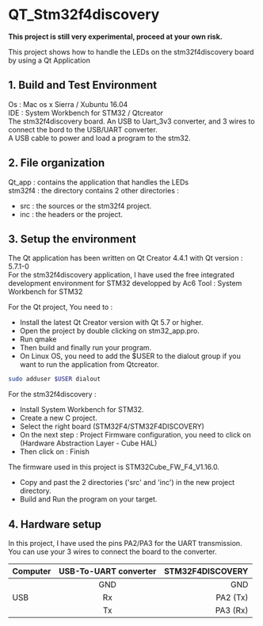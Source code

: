 # QT_Stm32f4discovery

**This project is still very experimental, proceed at your own risk.**  

This project shows how to handle the LEDs on the stm32f4discovery board by using a Qt Application

## 1. Build and Test Environment
Os : Mac os x Sierra / Xubuntu 16.04  
IDE : System Workbench for STM32 / Qtcreator  
The stm32f4discovery board.
An USB to Uart_3v3 converter, and 3 wires to connect the bord to the USB/UART converter.  
A USB cable to power and load a program to the stm32.

## 2. File organization
Qt_app : contains the application that handles the LEDs  
stm32f4 : the directory contains 2 other directories :
- src : the sources or the stm32f4 project.
- inc : the headers or the project.

## 3. Setup the environment
The Qt application has been written on Qt Creator 4.4.1 with Qt version : 5.7.1-0  
For the stm32f4discovery application, I have used the free integrated development environment for STM32 developped by Ac6 Tool : System Workbench for STM32

For the Qt project, You need to :
- Install the latest Qt Creator version with Qt 5.7 or higher.  
- Open the project by double clicking on stm32_app.pro.
- Run qmake
- Then build and finally run your program.
- On Linux OS, you need to add the $USER to the dialout group if you want to run the application from Qtcreator.  
```bash
sudo adduser $USER dialout
```

For the stm32f4discovery :
- Install System Workbench for STM32.
- Create a new C project.
- Select the right board (STM32F4/STM32F4DISCOVERY)
- On the next step : Project Firmware configuration, you need to click on (Hardware Abstraction Layer - Cube HAL)
- Then click on : Finish

The firmware used in this project is STM32Cube_FW_F4_V1.16.0.

- Copy and past the 2 directories ('src' and 'inc') in the new project directory.
- Build and Run the program on your target.

## 4. Hardware setup
In this project, I have used the pins PA2/PA3 for the UART transmission.  
You can use your 3 wires to connect the board to the converter.

| Computer | USB-To-UART converter| STM32F4DISCOVERY  |
| :------- |:-------------:| -----------------:|
|          | GND | GND               |
| USB      | Rx      | PA2 (Tx)               |
|          | Tx      | PA3 (Rx)               |
